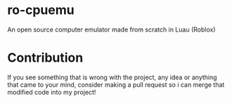 # ro-cpuemu
An open source computer emulator made from scratch in Luau (Roblox)

# Contribution
If you see something that is wrong with the project, any idea or anything that came to your mind, consider making a pull request so i can merge that modified code into my project!
